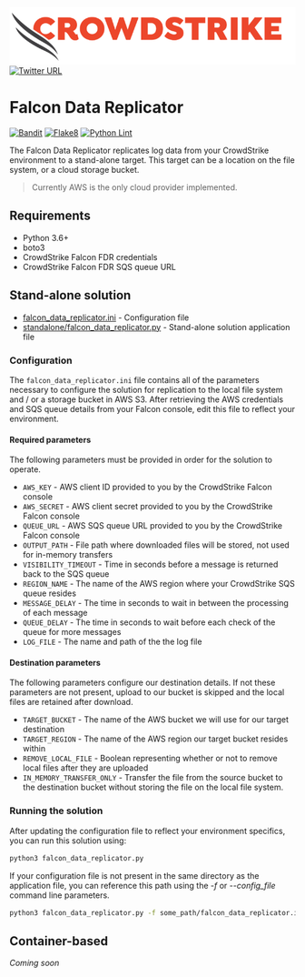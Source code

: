 ![CrowdStrike Falcon](https://raw.githubusercontent.com/CrowdStrike/falconpy/main/docs/asset/cs-logo.png)<br/>[![Twitter URL](https://img.shields.io/twitter/url?label=Follow%20%40CrowdStrike&style=social&url=https%3A%2F%2Ftwitter.com%2FCrowdStrike)](https://twitter.com/CrowdStrike)<br/>
# Falcon Data Replicator
[![Bandit](https://github.com/CrowdStrike/FDR/actions/workflows/bandit.yml/badge.svg)](https://github.com/CrowdStrike/FDR/actions/workflows/bandit.yml)
[![Flake8](https://github.com/CrowdStrike/FDR/actions/workflows/linting.yml/badge.svg)](https://github.com/CrowdStrike/FDR/actions/workflows/linting.yml)
[![Python Lint](https://github.com/CrowdStrike/FDR/actions/workflows/pylint.yml/badge.svg)](https://github.com/CrowdStrike/FDR/actions/workflows/pylint.yml)

The Falcon Data Replicator replicates log data from your CrowdStrike environment
to a stand-alone target. This target can be a location on the file system, or a 
cloud storage bucket.
> Currently AWS is the only cloud provider implemented.
## Requirements
+ Python 3.6+
+ boto3
+ CrowdStrike Falcon FDR credentials
+ CrowdStrike Falcon FDR SQS queue URL
## Stand-alone solution
+ [falcon_data_replicator.ini](https://github.com/CrowdStrike/FDR/blob/main/falcon_data_replicator.ini) - Configuration file
+ [standalone/falcon_data_replicator.py](https://github.com/CrowdStrike/FDR/blob/main/standalone/falcon_data_replicator.py) - Stand-alone solution application file
### Configuration
The `falcon_data_replicator.ini` file contains all of the parameters necessary to configure the
solution for replication to the local file system and / or a storage bucket in AWS S3. After 
retrieving the AWS credentials and SQS queue details from your Falcon console, edit this file
to reflect your environment.
#### Required parameters
The following parameters must be provided in order for the solution to operate.
+ `AWS_KEY` - AWS client ID provided to you by the CrowdStrike Falcon console
+ `AWS_SECRET` - AWS client secret provided to you by the CrowdStrike Falcon console
+ `QUEUE_URL` - AWS SQS queue URL provided to you by the CrowdStrike Falcon console
+ `OUTPUT_PATH` - File path where downloaded files will be stored, not used for in-memory transfers
+ `VISIBILITY_TIMEOUT` - Time in seconds before a message is returned back to the SQS queue
+ `REGION_NAME` - The name of the AWS region where your CrowdStrike SQS queue resides
+ `MESSAGE_DELAY` - The time in seconds to wait in between the processing of each message
+ `QUEUE_DELAY` - The time in seconds to wait before each check of the queue for more messages
+ `LOG_FILE` - The name and path of the the log file
#### Destination parameters
The following parameters configure our destination details. If not these parameters are not present,
upload to our bucket is skipped and the local files are retained after download.
+ `TARGET_BUCKET` - The name of the AWS bucket we will use for our target destination
+ `TARGET_REGION` - The name of the AWS region our target bucket resides within
+ `REMOVE_LOCAL_FILE` - Boolean representing whether or not to remove local files after they are uploaded
+ `IN_MEMORY_TRANSFER_ONLY` - Transfer the file from the source bucket to the destination bucket without
storing the file on the local file system.
### Running the solution
After updating the configuration file to reflect your environment specifics, you can run this solution using:
```bash
python3 falcon_data_replicator.py
```
If your configuration file is not present in the same directory as the application file, you can reference
this path using the _-f_ or _--config_file_ command line parameters.
```bash
python3 falcon_data_replicator.py -f some_path/falcon_data_replicator.ini
```
## Container-based
_Coming soon_

